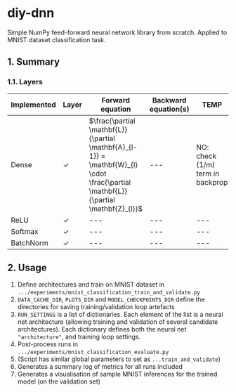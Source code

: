 # diy-dnn
Simple NumPy feed-forward neural network library from scratch. Applied to MNIST dataset classification task.

## 1. Summary

### 1.1. Layers

| Implemented | Layer | Forward equation | Backward equation(s) | TEMP | 
| --- | --- | --- | --- | --- |
| Dense | ✓ | $\frac{\partial \mathbf{L}}{\partial \mathbf{A}_{l-1}} = \mathbf{W}_{l} \cdot \frac{\partial \mathbf{L}}{\partial \mathbf{Z}_{l}}$ | --- | NO: check (1/m) term in backprop |
| ReLU | ✓ | --- | --- | --- |
| Softmax | ✓ | --- | --- | --- |
| BatchNorm | ✓ | --- | --- | --- |

## 2. Usage
1. Define architectures and train on MNIST dataset in `.../experiments/mnist_classification_train_and_validate.py`
  1. `DATA_CACHE_DIR`, `PLOTS_DIR` and `MODEL_CHECKPOINTS_DIR` define the directories for saving training/validation loop artefacts
  2. `RUN_SETTINGS` is a list of dictionaries. Each element of the list is a neural net architecture (allowing training and validation of several candidate architectures). Each dictionary defines both the neural net `"architecture"`, and training loop settings.
2. Post-process runs in `.../experiments/mnist_classification_evaluate.py`
  1. (Script has similar global parameters to set as `...train_and_validate`)
  2. Generates a summary log of metrics for all runs included
  3. Generates a visualisation of sample MNIST inferences for the trained model (on the validation set)
